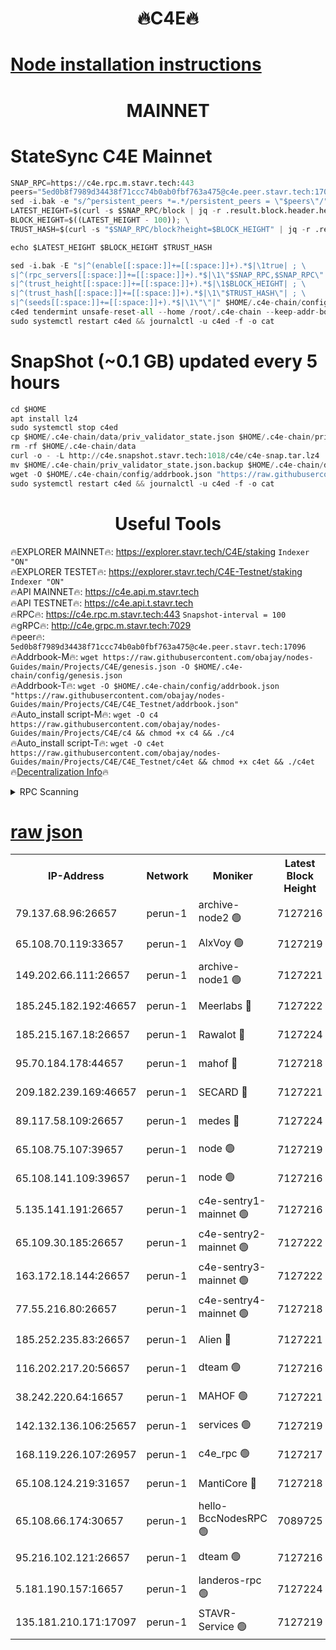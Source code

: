 <h1 align="center"> 🔥C4E🔥</h1>

[Node installation instructions](https://github.com/obajay/nodes-Guides/tree/main/Projects/C4E)
=

<h1 align="center"> MAINNET</h1>

# StateSync C4E Mainnet
```python
SNAP_RPC=https://c4e.rpc.m.stavr.tech:443
peers="5ed0b8f7989d34438f71ccc74b0ab0fbf763a475@c4e.peer.stavr.tech:17096"
sed -i.bak -e "s/^persistent_peers *=.*/persistent_peers = \"$peers\"/" $HOME/.c4e-chain/config/config.toml
LATEST_HEIGHT=$(curl -s $SNAP_RPC/block | jq -r .result.block.header.height); \
BLOCK_HEIGHT=$((LATEST_HEIGHT - 100)); \
TRUST_HASH=$(curl -s "$SNAP_RPC/block?height=$BLOCK_HEIGHT" | jq -r .result.block_id.hash)

echo $LATEST_HEIGHT $BLOCK_HEIGHT $TRUST_HASH

sed -i.bak -E "s|^(enable[[:space:]]+=[[:space:]]+).*$|\1true| ; \
s|^(rpc_servers[[:space:]]+=[[:space:]]+).*$|\1\"$SNAP_RPC,$SNAP_RPC\"| ; \
s|^(trust_height[[:space:]]+=[[:space:]]+).*$|\1$BLOCK_HEIGHT| ; \
s|^(trust_hash[[:space:]]+=[[:space:]]+).*$|\1\"$TRUST_HASH\"| ; \
s|^(seeds[[:space:]]+=[[:space:]]+).*$|\1\"\"|" $HOME/.c4e-chain/config/config.toml
c4ed tendermint unsafe-reset-all --home /root/.c4e-chain --keep-addr-book
sudo systemctl restart c4ed && journalctl -u c4ed -f -o cat
```
# SnapShot (~0.1 GB) updated every 5 hours
```python
cd $HOME
apt install lz4
sudo systemctl stop c4ed
cp $HOME/.c4e-chain/data/priv_validator_state.json $HOME/.c4e-chain/priv_validator_state.json.backup
rm -rf $HOME/.c4e-chain/data
curl -o - -L http://c4e.snapshot.stavr.tech:1018/c4e/c4e-snap.tar.lz4 | lz4 -c -d - | tar -x -C $HOME/.c4e-chain --strip-components 2
mv $HOME/.c4e-chain/priv_validator_state.json.backup $HOME/.c4e-chain/data/priv_validator_state.json
wget -O $HOME/.c4e-chain/config/addrbook.json "https://raw.githubusercontent.com/obajay/nodes-Guides/main/Projects/C4E/addrbook.json"
sudo systemctl restart c4ed && journalctl -u c4ed -f -o cat
```
 <h1 align="center"> Useful Tools</h1>

🔥EXPLORER MAINNET🔥:  https://explorer.stavr.tech/C4E/staking            `Indexer "ON"` \
🔥EXPLORER TESTET🔥:   https://explorer.stavr.tech/C4E-Testnet/staking     `Indexer "ON"` \
🔥API MAINNET🔥:       https://c4e.api.m.stavr.tech \
🔥API TESTNET🔥:       https://c4e.api.t.stavr.tech \
🔥RPC🔥:               https://c4e.rpc.m.stavr.tech:443                  `Snapshot-interval = 100` \
🔥gRPC🔥:              http://c4e.grpc.m.stavr.tech:7029 \
🔥peer🔥:              `5ed0b8f7989d34438f71ccc74b0ab0fbf763a475@c4e.peer.stavr.tech:17096` \
🔥Addrbook-M🔥:    ```wget https://raw.githubusercontent.com/obajay/nodes-Guides/main/Projects/C4E/genesis.json -O $HOME/.c4e-chain/config/genesis.json``` \
🔥Addrbook-T🔥:    ```wget -O $HOME/.c4e-chain/config/addrbook.json "https://raw.githubusercontent.com/obajay/nodes-Guides/main/Projects/C4E/C4E_Testnet/addrbook.json"``` \
🔥Auto_install script-M🔥: ```wget -O c4 https://raw.githubusercontent.com/obajay/nodes-Guides/main/Projects/C4E/c4 && chmod +x c4 && ./c4``` \
🔥Auto_install script-T🔥: ```wget -O c4et https://raw.githubusercontent.com/obajay/nodes-Guides/main/Projects/C4E/C4E_Testnet/c4et && chmod +x c4et && ./c4et``` \
🔥[Decentralization Info](https://github.com/obajay/StateSync-snapshots/tree/main/Projects/C4E/Decentralization)🔥




<details>
<summary>RPC Scanning</summary>

<h2 align="center"> We scan nodes in real time every 4 hours. And we provide the final result of RPC endpoints.
We cannot influence the operation of these nodes in any way. </h2>


```python
If Voting Power is higher than 0 --> then the Node is a validator of the network and may be subject to attack and be a potential threat to the chain.
```
```python
We marked such validators with a red symbol
```

</details>

[raw json](https://rpc-check.c4e.stavr.tech/c4e/rpc-c4e-result.json)
=



<table><tr><th>IP-Address</th><th>Network</th><th>Moniker</th><th>Latest Block Height</th><th>Earliest Block Height</th><th>Catching Up</th><th>Tx Index</th><th>Voting Power</th><th>Scan Time</th></tr><tr><td>79.137.68.96:26657</td><td>perun-1</td><td>archive-node2 🟢</td><td>7127216</td><td>1</td><td>False</td><td>on</td><td>0</td><td>2024-02-11T09:01:36.036086466UTC</td></tr><tr><td>65.108.70.119:33657</td><td>perun-1</td><td>AlxVoy 🟢</td><td>7127219</td><td>1</td><td>False</td><td>on</td><td>0</td><td>2024-02-11T09:01:50.552891520UTC</td></tr><tr><td>149.202.66.111:26657</td><td>perun-1</td><td>archive-node1 🟢</td><td>7127221</td><td>1</td><td>False</td><td>on</td><td>0</td><td>2024-02-11T09:02:07.456075851UTC</td></tr><tr><td>185.245.182.192:46657</td><td>perun-1</td><td>Meerlabs 🔴</td><td>7127222</td><td>1051501</td><td>False</td><td>on</td><td>344594</td><td>2024-02-11T09:02:12.790176321UTC</td></tr><tr><td>185.215.167.18:26657</td><td>perun-1</td><td>Rawalot 🔴</td><td>7127224</td><td>1090501</td><td>False</td><td>on</td><td>450002</td><td>2024-02-11T09:02:24.730149208UTC</td></tr><tr><td>95.70.184.178:44657</td><td>perun-1</td><td>mahof 🔴</td><td>7127218</td><td>2342001</td><td>False</td><td>off</td><td>1356338</td><td>2024-02-11T09:01:49.811934219UTC</td></tr><tr><td>209.182.239.169:46657</td><td>perun-1</td><td>SECARD 🔴</td><td>7127221</td><td>2616101</td><td>False</td><td>off</td><td>749292</td><td>2024-02-11T09:02:02.752140639UTC</td></tr><tr><td>89.117.58.109:26657</td><td>perun-1</td><td>medes 🔴</td><td>7127224</td><td>2826001</td><td>False</td><td>off</td><td>890936</td><td>2024-02-11T09:02:19.971476196UTC</td></tr><tr><td>65.108.75.107:39657</td><td>perun-1</td><td>node 🟢</td><td>7127219</td><td>5198801</td><td>False</td><td>on</td><td>0</td><td>2024-02-11T09:01:53.723684203UTC</td></tr><tr><td>65.108.141.109:39657</td><td>perun-1</td><td>node 🟢</td><td>7127216</td><td>5303301</td><td>False</td><td>on</td><td>0</td><td>2024-02-11T09:01:38.519733832UTC</td></tr><tr><td>5.135.141.191:26657</td><td>perun-1</td><td>c4e-sentry1-mainnet 🟢</td><td>7127216</td><td>6198001</td><td>False</td><td>on</td><td>0</td><td>2024-02-11T09:01:35.070341841UTC</td></tr><tr><td>65.109.30.185:26657</td><td>perun-1</td><td>c4e-sentry2-mainnet 🟢</td><td>7127222</td><td>6238301</td><td>False</td><td>on</td><td>0</td><td>2024-02-11T09:02:12.432736071UTC</td></tr><tr><td>163.172.18.144:26657</td><td>perun-1</td><td>c4e-sentry3-mainnet 🟢</td><td>7127222</td><td>6239001</td><td>False</td><td>on</td><td>0</td><td>2024-02-11T09:02:13.445355907UTC</td></tr><tr><td>77.55.216.80:26657</td><td>perun-1</td><td>c4e-sentry4-mainnet 🟢</td><td>7127218</td><td>6241001</td><td>False</td><td>on</td><td>0</td><td>2024-02-11T09:01:50.214930187UTC</td></tr><tr><td>185.252.235.83:26657</td><td>perun-1</td><td>Alien 🔴</td><td>7127221</td><td>6502501</td><td>False</td><td>on</td><td>648118</td><td>2024-02-11T09:02:07.820760892UTC</td></tr><tr><td>116.202.217.20:56657</td><td>perun-1</td><td>dteam 🟢</td><td>7127216</td><td>6800901</td><td>False</td><td>on</td><td>0</td><td>2024-02-11T09:01:35.327040018UTC</td></tr><tr><td>38.242.220.64:16657</td><td>perun-1</td><td>MAHOF 🟢</td><td>7127221</td><td>6885501</td><td>False</td><td>on</td><td>0</td><td>2024-02-11T09:02:05.096941079UTC</td></tr><tr><td>142.132.136.106:25657</td><td>perun-1</td><td>services 🟢</td><td>7127219</td><td>7012001</td><td>False</td><td>on</td><td>0</td><td>2024-02-11T09:01:53.309861319UTC</td></tr><tr><td>168.119.226.107:26957</td><td>perun-1</td><td>c4e_rpc 🟢</td><td>7127217</td><td>7027217</td><td>False</td><td>on</td><td>0</td><td>2024-02-11T09:01:42.857114103UTC</td></tr><tr><td>65.108.124.219:31657</td><td>perun-1</td><td>MantiCore 🔴</td><td>7127218</td><td>7027218</td><td>False</td><td>off</td><td>729091</td><td>2024-02-11T09:01:49.329116297UTC</td></tr><tr><td>65.108.66.174:30657</td><td>perun-1</td><td>hello-BccNodesRPC 🟢</td><td>7089725</td><td>7089601</td><td>False</td><td>on</td><td>0</td><td>2024-02-11T09:01:50.877357215UTC</td></tr><tr><td>95.216.102.121:26657</td><td>perun-1</td><td>dteam 🟢</td><td>7127216</td><td>7116001</td><td>False</td><td>on</td><td>0</td><td>2024-02-11T09:01:35.687251039UTC</td></tr><tr><td>5.181.190.157:16657</td><td>perun-1</td><td>landeros-rpc 🟢</td><td>7127224</td><td>7123501</td><td>False</td><td>on</td><td>0</td><td>2024-02-11T09:02:24.435793997UTC</td></tr><tr><td>135.181.210.171:17097</td><td>perun-1</td><td>STAVR-Service 🟢</td><td>7127219</td><td>7126301</td><td>False</td><td>on</td><td>0</td><td>2024-02-11T09:01:54.163689149UTC</td></tr></table>
